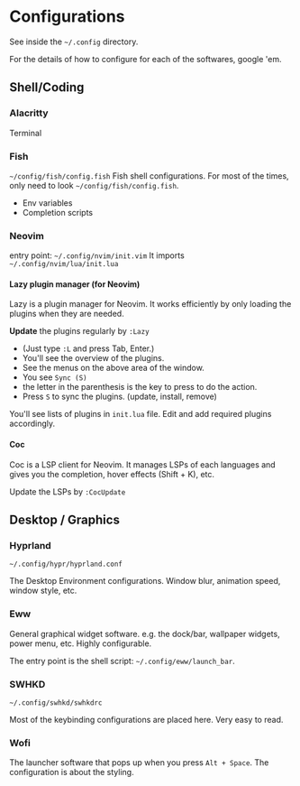 
# Configurations

See inside the `~/.config` directory.

For the details of how to configure for each of the softwares, google 'em.


## Shell/Coding

### Alacritty

Terminal

### Fish

`~/config/fish/config.fish`
Fish shell configurations.
For most of the times, only need to look `~/config/fish/config.fish`.

- Env variables
- Completion scripts

### Neovim

entry point: `~/.config/nvim/init.vim`
It imports `~/.config/nvim/lua/init.lua`

#### Lazy plugin manager (for Neovim)

Lazy is a plugin manager for Neovim. 
It works efficiently by only loading the plugins when they are needed.

**Update** the plugins regularly by `:Lazy` 
- (Just type `:L` and press Tab, Enter.)
- You'll see the overview of the plugins.
- See the menus on the above area of the window.
- You see `Sync (S)`
- the letter in the parenthesis is the key to press to do the action.
- Press `S` to sync the plugins. (update, install, remove)

You'll see lists of plugins in `init.lua` file.
Edit and add required plugins accordingly.

#### Coc

Coc is a LSP client for Neovim. 
It manages LSPs of each languages
and gives you the completion, 
hover effects (Shift + K), etc.

Update the LSPs by `:CocUpdate`

## Desktop / Graphics

### Hyprland
`~/.config/hypr/hyprland.conf`

The Desktop Environment configurations.
Window blur, animation speed, window style, etc.

### Eww

General graphical widget software.
e.g. the dock/bar, wallpaper widgets, power menu, etc.
Highly configurable.

The entry point is the shell script: `~/.config/eww/launch_bar`.


### SWHKD

`~/.config/swhkd/swhkdrc`

Most of the keybinding configurations are placed here.
Very easy to read.

### Wofi

The launcher software that pops up when you press `Alt + Space`.
The configuration is about the styling.
